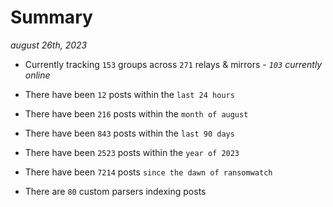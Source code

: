 
# Summary
_august 26th, 2023_

- Currently tracking `153` groups across `271` relays & mirrors - _`103` currently online_

- There have been `12` posts within the `last 24 hours`

- There have been `216` posts within the `month of august`

- There have been `843` posts within the `last 90 days`

- There have been `2523` posts within the `year of 2023`

- There have been `7214` posts `since the dawn of ransomwatch`

- There are `80` custom parsers indexing posts
